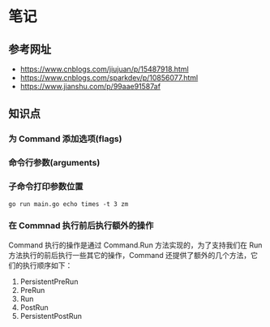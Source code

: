 # 笔记

## 参考网址

- https://www.cnblogs.com/jiujuan/p/15487918.html
- https://www.cnblogs.com/sparkdev/p/10856077.html
- https://www.jianshu.com/p/99aae91587af

## 知识点

### 为 Command 添加选项(flags)

### 命令行参数(arguments)

### 子命令打印参数位置

`go run main.go echo times -t 3 zm`

### 在 Commnad 执行前后执行额外的操作

Command 执行的操作是通过 Command.Run 方法实现的，为了支持我们在 Run 方法执行的前后执行一些其它的操作，Command 还提供了额外的几个方法，它们的执行顺序如下：

1. PersistentPreRun
2. PreRun
3. Run
4. PostRun
5. PersistentPostRun
